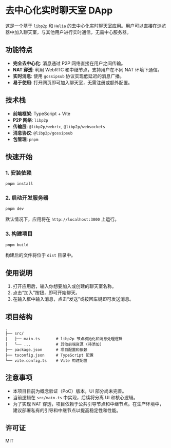 # 去中心化实时聊天室 DApp

这是一个基于 `libp2p` 和 `Helia` 的去中心化实时聊天室应用。用户可以直接在浏览器中加入聊天室，与其他用户进行实时通信，无需中心服务器。

## 功能特点

- **完全去中心化**: 消息通过 P2P 网络直接在用户之间传输。
- **NAT 穿透**: 利用 WebRTC 和中继节点，支持用户在不同 NAT 环境下通信。
- **实时消息**: 使用 `gossipsub` 协议实现低延迟的消息广播。
- **易于使用**: 打开网页即可加入聊天室，无需注册或额外配置。

## 技术栈

- **前端框架**: TypeScript + Vite
- **P2P 网络**: `libp2p`
- **传输层**: `@libp2p/webrtc`, `@libp2p/websockets`
- **消息协议**: `@libp2p/gossipsub`
- **包管理**: `pnpm`

## 快速开始

### 1. 安装依赖

```bash
pnpm install
```

### 2. 启动开发服务器

```bash
pnpm dev
```

默认情况下，应用将在 `http://localhost:3000` 上运行。

### 3. 构建项目

```bash
pnpm build
```

构建后的文件将位于 `dist` 目录中。

## 使用说明

1. 打开应用后，输入你想要加入或创建的聊天室名称。
2. 点击“加入”按钮，即可开始聊天。
3. 在输入框中输入消息，点击“发送”或按回车键即可发送消息。

## 项目结构

```
.
├── src/
│   ├── main.ts       # libp2p 节点初始化和消息处理逻辑
│   └── ...           # 其他前端资源 (待添加)
├── package.json      # 项目配置和依赖
├── tsconfig.json     # TypeScript 配置
└── vite.config.ts    # Vite 构建配置
```

## 注意事项

- 本项目目前为概念验证（PoC）版本，UI 部分尚未完善。
- 当前逻辑在 `src/main.ts` 中实现，后续将分离 UI 和核心逻辑。
- 为了实现 NAT 穿透，项目依赖于公共引导节点和中继节点。在生产环境中，建议部署私有的引导和中继节点以提高稳定性和性能。

## 许可证

MIT